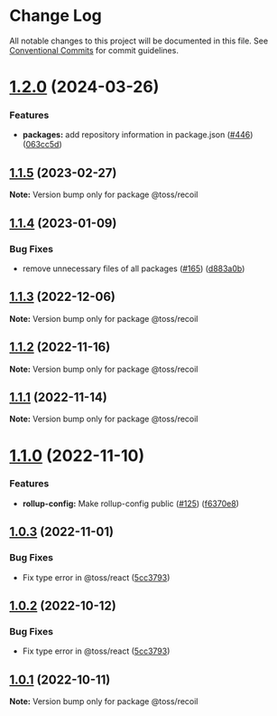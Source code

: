 # Change Log

All notable changes to this project will be documented in this file.
See [Conventional Commits](https://conventionalcommits.org) for commit guidelines.

# [1.2.0](https://github.com/toss/slash/compare/@toss/recoil@1.1.6...@toss/recoil@1.2.0) (2024-03-26)


### Features

* **packages:** add repository information in package.json ([#446](https://github.com/toss/slash/issues/446)) ([063cc5d](https://github.com/toss/slash/commit/063cc5d4699b1ba0dc20db3d2bb7dc673947500b))





## [1.1.5](https://github.com/toss/slash/compare/@toss/recoil@1.1.4...@toss/recoil@1.1.5) (2023-02-27)

**Note:** Version bump only for package @toss/recoil





## [1.1.4](https://github.com/toss/slash/compare/@toss/recoil@1.1.3...@toss/recoil@1.1.4) (2023-01-09)


### Bug Fixes

* remove unnecessary files of all packages ([#165](https://github.com/toss/slash/issues/165)) ([d883a0b](https://github.com/toss/slash/commit/d883a0b2aebdbc2ca39c67902cec754c63921dfe))





## [1.1.3](https://github.com/toss/slash/compare/@toss/recoil@1.1.2...@toss/recoil@1.1.3) (2022-12-06)

**Note:** Version bump only for package @toss/recoil





## [1.1.2](https://github.com/toss/slash/compare/@toss/recoil@1.1.1...@toss/recoil@1.1.2) (2022-11-16)

**Note:** Version bump only for package @toss/recoil





## [1.1.1](https://github.com/toss/slash/compare/@toss/recoil@1.1.0...@toss/recoil@1.1.1) (2022-11-14)

**Note:** Version bump only for package @toss/recoil





# [1.1.0](https://github.com/toss/slash/compare/@toss/recoil@1.0.3...@toss/recoil@1.1.0) (2022-11-10)


### Features

* **rollup-config:** Make rollup-config public ([#125](https://github.com/toss/slash/issues/125)) ([f6370e8](https://github.com/toss/slash/commit/f6370e8c4b0fa926e923b518c26b7071ee0e53da))





## [1.0.3](https://github.com/toss/slash/compare/@toss/recoil@1.0.1...@toss/recoil@1.0.3) (2022-11-01)


### Bug Fixes

* Fix type error in @toss/react ([5cc3793](https://github.com/toss/slash/commit/5cc37936e8739204f32f9f50ee61570b758343f8))





## [1.0.2](https://github.com/toss/slash/compare/@toss/recoil@1.0.1...@toss/recoil@1.0.2) (2022-10-12)


### Bug Fixes

* Fix type error in @toss/react ([5cc3793](https://github.com/toss/slash/commit/5cc37936e8739204f32f9f50ee61570b758343f8))





## [1.0.1](https://github.com/toss/slash/compare/@toss/recoil@1.0.0...@toss/recoil@1.0.1) (2022-10-11)

**Note:** Version bump only for package @toss/recoil
